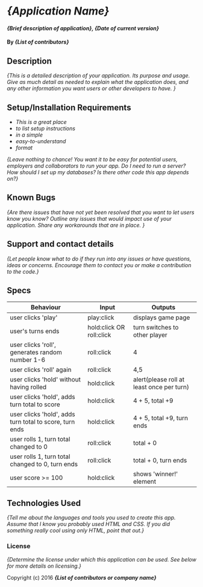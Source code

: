 # _{Application Name}_

#### _{Brief description of application}, {Date of current version}_

#### By _**{List of contributors}**_

## Description

_{This is a detailed description of your application. Its purpose and usage.  Give as much detail as needed to explain what the application does, and any other information you want users or other developers to have. }_

## Setup/Installation Requirements

* _This is a great place_
* _to list setup instructions_
* _in a simple_
* _easy-to-understand_
* _format_

_{Leave nothing to chance! You want it to be easy for potential users, employers and collaborators to run your app. Do I need to run a server? How should I set up my databases? Is there other code this app depends on?}_

## Known Bugs

_{Are there issues that have not yet been resolved that you want to let users know you know?  Outline any issues that would impact use of your application.  Share any workarounds that are in place. }_

## Support and contact details

_{Let people know what to do if they run into any issues or have questions, ideas or concerns.  Encourage them to contact you or make a contribution to the code.}_

## Specs
Behaviour | Input | Outputs
---|---|---
user clicks 'play' | play:click | displays game page
user's turns ends | hold:click OR roll:click | turn switches to other player
user clicks 'roll', generates random number 1-6 | roll:click | 4
user clicks 'roll' again | roll:click | 4,5
user clicks 'hold' without having rolled | hold:click | alert(please roll at least once per turn)
user clicks 'hold', adds turn total to score | hold:click | 4 + 5, total +9
user clicks 'hold', adds turn total to score, turn ends | hold:click | 4 + 5, total +9, turn ends
user rolls 1, turn total changed to 0 | roll:click | total + 0
user rolls 1, turn total changed to 0, turn ends | roll:click | total + 0, turn ends
user score >= 100 | hold:click | shows 'winner!' element

## Technologies Used

_{Tell me about the languages and tools you used to create this app. Assume that I know you probably used HTML and CSS. If you did something really cool using only HTML, point that out.}_

### License

*{Determine the license under which this application can be used.  See below for more details on licensing.}*

Copyright (c) 2016 **_{List of contributors or company name}_**